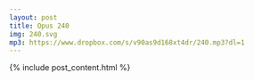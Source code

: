 ```yaml
---
layout: post
title: Opus 240
img: 240.svg
mp3: https://www.dropbox.com/s/v90as9d168xt4dr/240.mp3?dl=1
---
```


{% include post_content.html %}
